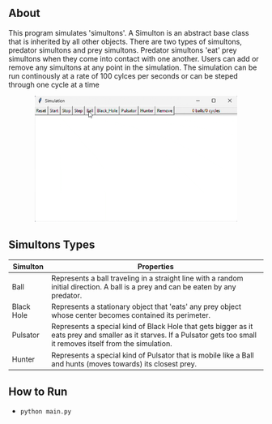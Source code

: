 ## About

This program simulates 'simultons'. A Simulton is an abstract base class that is inherited by all other objects. There are two types of simultons, predator simultons and prey simultons. Predator simultons 'eat' prey simultons when they come into contact with one another. Users can add or remove any simultons at any point in the simulation. The simulation can be run continously at a rate of 100 cylces per seconds or can be steped through one cycle at a time 

<div align="center">
    <img src="gif/simultons-gif.gif" width="400">
</div>

## Simultons Types

| Simulton   | Properties                                                                                                                                                              |
| ---------- | ----------------------------------------------------------------------------------------------------------------------------------------------------------------------- |
| Ball       | Represents a ball traveling in a straight line with a random initial direction. A ball is a prey and can be eaten by any predator.                                      |
| Black Hole | Represents a stationary object that 'eats' any prey object whose center becomes contained its perimeter.                                                                |
| Pulsator   | Represents a special kind of Black Hole that gets bigger as it eats prey and smaller as it starves. If a Pulsator gets too small it removes itself from the simulation. |
| Hunter     | Represents a special kind of Pulsator that is mobile like a Ball and hunts (moves towards) its closest prey.                                                            | 

## How to Run

- `python main.py`